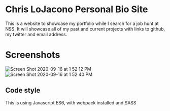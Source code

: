 # Chris LoJacono Personal Bio Site

This is a website to showcase my portfolio while I search for a job hunt at NSS. It will showcase all of my past and current projects with links to github, my twitter and email address.

# Screenshots
![Screen Shot 2020-09-16 at 1 52 12 PM](https://user-images.githubusercontent.com/66916708/93379774-e94e7b80-f823-11ea-9243-e5c0b62e26b8.png)
![Screen Shot 2020-09-16 at 1 52 40 PM](https://user-images.githubusercontent.com/66916708/93379796-f8352e00-f823-11ea-8e40-b43206b8eab3.png)

## Code style
This is using Javascript ES6, with webpack installed and SASS
